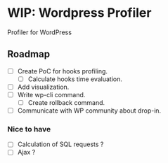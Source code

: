 # WIP: Wordpress Profiler

Profiler for WordPress

## Roadmap
- [ ] Create PoC for hooks profiling.
  - [ ] Calculate hooks time evaluation.
- [ ] Add visualization.
- [ ] Write wp-cli command.
  - [ ] Create rollback command.
- [ ] Communicate with WP community about drop-in.

### Nice to have
- [ ] Calculation of SQL requests ?
- [ ] Ajax ?

